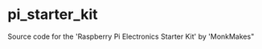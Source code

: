 pi_starter_kit
==============

Source code for the 'Raspberry Pi Electronics Starter Kit' by 'MonkMakes"
